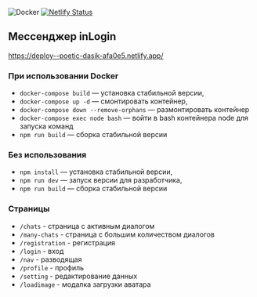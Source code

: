 ![Docker](https://img.shields.io/badge/docker-%230db7ed.svg?style=for-the-badge&logo=docker&logoColor=white)
[![Netlify Status](https://api.netlify.com/api/v1/badges/bd2b1b59-8d1f-4dd6-8e15-82246fdd28da/deploy-status)](https://app.netlify.com/sites/poetic-dasik-afa0e5/deploys)
## Мессенджер inLogin
https://deploy--poetic-dasik-afa0e5.netlify.app/

### При использовании Docker

- `docker-compose build` — установка стабильной версии,
- `docker-compose up -d` — смонтировать контейнер,
- `docker-compose down --remove-orphans` — размонтировать контейнер
- `docker-compose exec node bash` — войти в bash контейнера node для запуска команд
- `npm run build` — сборка стабильной версии

### Без использования

- `npm install` — установка стабильной версии,
- `npm run dev` — запуск версии для разработчика,
- `npm run build` — сборка стабильной версии

### Страницы
- `/chats` - страница с активным диалогом
- `/many-chats`  - страница с большим количеством диалогов
- `/registration` - регистрация
- `/login` - вход
- `/nav` - разводящая
- `/profile` - профиль
- `/setting` - редактирование данных
- `/loadimage` - модалка загрузки аватара
